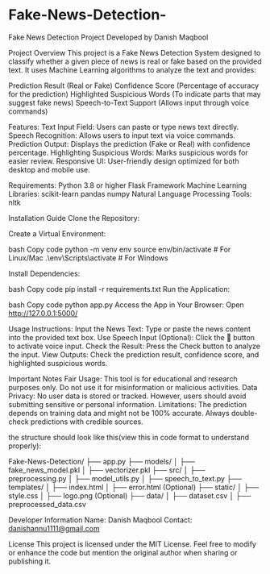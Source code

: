 # Fake-News-Detection-


Fake News Detection Project
Developed by Danish Maqbool

Project Overview
This project is a Fake News Detection System designed to classify whether a given piece of news is real or fake based on the provided text. It uses Machine Learning algorithms to analyze the text and provides:

Prediction Result (Real or Fake)
Confidence Score (Percentage of accuracy for the prediction)
Highlighted Suspicious Words (To indicate parts that may suggest fake news)
Speech-to-Text Support (Allows input through voice commands)

Features:
Text Input Field: Users can paste or type news text directly.
Speech Recognition: Allows users to input text via voice commands.
Prediction Output: Displays the prediction (Fake or Real) with confidence percentage.
Highlighting Suspicious Words: Marks suspicious words for easier review.
Responsive UI: User-friendly design optimized for both desktop and mobile use.

Requirements:
Python 3.8 or higher
Flask Framework
Machine Learning Libraries:
scikit-learn
pandas
numpy
Natural Language Processing Tools:
nltk


Installation Guide
Clone the Repository:




Create a Virtual Environment:

bash
Copy code
python -m venv env
source env/bin/activate  # For Linux/Mac
.\env\Scripts\activate   # For Windows

Install Dependencies:

bash
Copy code
pip install -r requirements.txt
Run the Application:

bash
Copy code
python app.py
Access the App in Your Browser:
Open http://127.0.0.1:5000/

Usage Instructions:
Input the News Text: Type or paste the news content into the provided text box.
Use Speech Input (Optional): Click the 🎤 button to activate voice input.
Check the Result: Press the Check button to analyze the input.
View Outputs: Check the prediction result, confidence score, and highlighted suspicious words.

Important Notes
Fair Usage: This tool is for educational and research purposes only. Do not use it for misinformation or malicious activities.
Data Privacy: No user data is stored or tracked. However, users should avoid submitting sensitive or personal information.
Limitations:
The prediction depends on training data and might not be 100% accurate.
Always double-check predictions with credible sources.

the structure should look like this(view this in code format to understand properly):

Fake-News-Detection/
├── app.py
├── models/
│   ├── fake_news_model.pkl
│   ├── vectorizer.pkl
├── src/
│   ├── preprocessing.py
│   ├── model_utils.py
│   ├── speech_to_text.py
├── templates/
│   ├── index.html
│   ├── error.html (Optional)
├── static/
│   ├── style.css
│   ├── logo.png (Optional)
├── data/
│   ├── dataset.csv
│   ├── preprocessed_data.csv


Developer Information
Name: Danish Maqbool
Contact: danishannu1111@gmail.com

License
This project is licensed under the MIT License. Feel free to modify or enhance the code but mention the original author when sharing or publishing it.
